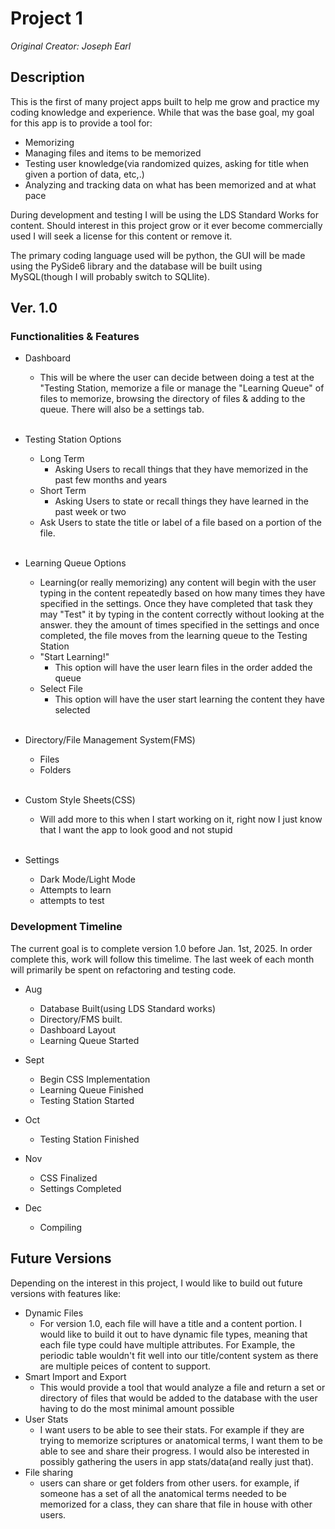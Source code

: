 # Project 1
*Original Creator: Joseph Earl*


## Description
This is the first of many project apps built to help me grow and practice my coding knowledge and experience. While that was the base goal, my goal for this app is to provide a tool for:

* Memorizing
* Managing files and items to be memorized
* Testing user knowledge(via randomized quizes, asking for title when given a portion of data, etc,.)
* Analyzing and tracking data on what has been memorized and at what pace

During development and testing I will be using the LDS Standard Works for content. Should interest in this project grow or it ever become commercially used I will seek a license for this content or remove it.

The primary coding language used will be python, the GUI will be made using the PySide6 library and the database will be built using MySQL(though I will probably switch to SQLlite).

## Ver. 1.0

### Functionalities & Features

* Dashboard
    * This will be where the user can decide between doing a test at the "Testing Station, memorize a file or manage the "Learning Queue" of files to memorize, browsing the directory of files & adding to the queue. There will also be a settings tab.
    <br><br>

* Testing Station Options
    * Long Term
        * Asking Users to recall things that they have memorized in the past few months and years
    * Short Term
        * Asking Users to state or recall things they have learned in the past week or two
    * Ask Users to state the title or label of a file based on a portion of the file.
<br><br>

* Learning Queue Options
    * Learning(or really memorizing) any content will begin with the user typing in the content repeatedly based on how many times they have specified in the settings. Once they have completed that task they may "Test" it by typing in the content correctly without looking at the answer. they the amount of times specified in the settings and once completed, the file moves from the learning queue to the Testing Station
    * "Start Learning!"
        * This option will have the user learn files in the order added  the queue
    * Select File
        * This option will have the user start learning the content they have selected
<br><br>

* Directory/File Management System(FMS)
    * Files
    * Folders
    <br><br>

* Custom Style Sheets(CSS)
    * Will add more to this when I start working on it, right now I just know that I want the app to look good and not stupid
<br><br>

* Settings
    * Dark Mode/Light Mode
    * Attempts to learn
    * attempts to test


### Development Timeline

The current goal is to complete version 1.0 before Jan. 1st, 2025. In order complete this, work will follow this timelime. The last week of each month will primarily be spent on refactoring and testing code.

* Aug
    * Database Built(using LDS Standard works)
    * Directory/FMS built.
    * Dashboard Layout
    * Learning Queue Started

* Sept
    * Begin CSS Implementation
    * Learning Queue Finished
    * Testing Station Started
* Oct
    * Testing Station Finished
* Nov
    * CSS Finalized
    * Settings Completed
* Dec
    * Compiling



## Future Versions
Depending on the interest in this project, I would like to build out future versions with features like:

* Dynamic Files
    * For version 1.0, each file will have a title and a content portion. I would like to build it out to have dynamic file types, meaning that each file type could have multiple attributes. For Example, the periodic table wouldn't fit well into our title/content system as there are multiple peices of content to support. 
* Smart Import and Export
    * This would provide a tool that would analyze a file and return a set or directory of files that would be added to the database with the user having to do the most minimal amount possible
* User Stats
    * I want users to be able to see their stats. For example if they are trying to memorize scriptures or anatomical terms, I want them to be able to see and share their progress. I would also be interested in possibly gathering the users in app stats/data(and really just that).
* File sharing
    * users can share or get folders from other users. for example, if someone has a set of all the anatomical terms needed to be memorized for a class, they can share that file in house with other users.